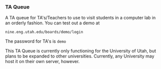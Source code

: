 ### TA Queue

A TA queue for TA's/Teachers to use to visit students in a computer lab in an orderly fashion. You can test out a demo
at 

```
nine.eng.utah.edu/boards/demo/login 
```

The password for TA's is `demo`


This TA Queue is currently only functioning for the University of Utah, but plans to be expanded to other universities.
Currently, any University may host it on their own server, however.